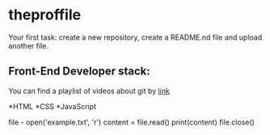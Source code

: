 # theproffile
Your first task: create a new repository, create a README.nd file and upload another file.

## Front-End Developer stack:

You can find a playlist of videos about git by [link](https://www.youtube.com/watch?v=fSBu9zquZWA&t=1s)

*HTML
﻿﻿*CSS
﻿﻿*JavaScript

file - open('example.txt', 'r')
content = file.read()
print(content)
file.close()

